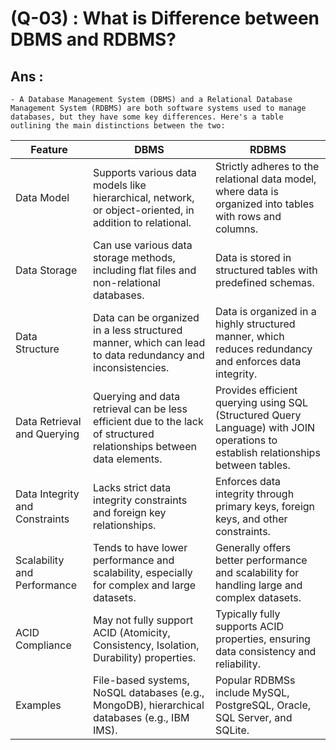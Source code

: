 # (Q-03) : What is Difference between DBMS and RDBMS?

## Ans :

    - A Database Management System (DBMS) and a Relational Database Management System (RDBMS) are both software systems used to manage databases, but they have some key differences. Here's a table outlining the main distinctions between the two:

| Feature                        | DBMS                                                                                                                 | RDBMS                                                                                                                             |
| ------------------------------ | -------------------------------------------------------------------------------------------------------------------- | --------------------------------------------------------------------------------------------------------------------------------- |
| Data Model                     | Supports various data models like hierarchical, network, or object-oriented, in addition to relational.              | Strictly adheres to the relational data model, where data is organized into tables with rows and columns.                         |
| Data Storage                   | Can use various data storage methods, including flat files and non-relational databases.                             | Data is stored in structured tables with predefined schemas.                                                                      |
| Data Structure                 | Data can be organized in a less structured manner, which can lead to data redundancy and inconsistencies.            | Data is organized in a highly structured manner, which reduces redundancy and enforces data integrity.                            |
| Data Retrieval and Querying    | Querying and data retrieval can be less efficient due to the lack of structured relationships between data elements. | Provides efficient querying using SQL (Structured Query Language) with JOIN operations to establish relationships between tables. |
| Data Integrity and Constraints | Lacks strict data integrity constraints and foreign key relationships.                                               | Enforces data integrity through primary keys, foreign keys, and other constraints.                                                |
| Scalability and Performance    | Tends to have lower performance and scalability, especially for complex and large datasets.                          | Generally offers better performance and scalability for handling large and complex datasets.                                      |
| ACID Compliance                | May not fully support ACID (Atomicity, Consistency, Isolation, Durability) properties.                               | Typically fully supports ACID properties, ensuring data consistency and reliability.                                              |
| Examples                       | File-based systems, NoSQL databases (e.g., MongoDB), hierarchical databases (e.g., IBM IMS).                         | Popular RDBMSs include MySQL, PostgreSQL, Oracle, SQL Server, and SQLite.                                                         |
